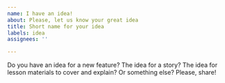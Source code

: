 ```yaml
---
name: I have an idea!
about: Please, let us know your great idea
title: Short name for your idea
labels: idea
assignees: ''

---
```


Do you have an idea for a new feature? The idea for a story? The idea for lesson materials to cover and explain? Or something else? Please, share!
